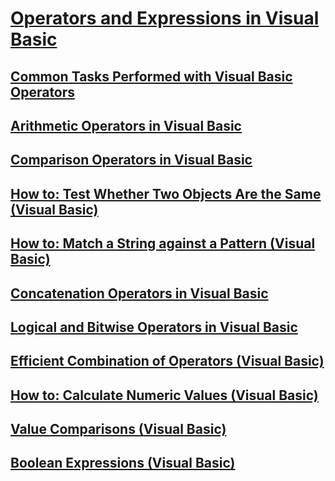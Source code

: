 # [Operators and Expressions in Visual Basic](index.md)
## [Common Tasks Performed with Visual Basic Operators](common-tasks-performed-with-visual-basic-operators.md)
## [Arithmetic Operators in Visual Basic](arithmetic-operators.md)
## [Comparison Operators in Visual Basic](comparison-operators.md)
## [How to: Test Whether Two Objects Are the Same (Visual Basic)](how-to-test-whether-two-objects-are-the-same.md)
## [How to: Match a String against a Pattern (Visual Basic)](how-to-match-a-string-against-a-pattern.md)
## [Concatenation Operators in Visual Basic](concatenation-operators.md)
## [Logical and Bitwise Operators in Visual Basic](logical-and-bitwise-operators.md)
## [Efficient Combination of Operators (Visual Basic)](efficient-combination-of-operators.md)
## [How to: Calculate Numeric Values (Visual Basic)](how-to-calculate-numeric-values.md)
## [Value Comparisons (Visual Basic)](value-comparisons.md)
## [Boolean Expressions (Visual Basic)](boolean-expressions.md)
